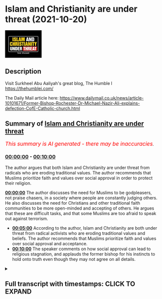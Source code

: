 # Islam and Christianity are under threat (2021-10-20)

![alt Islam and Christianity are under threat](fSyo0e186uQ.jpg "Islam and Christianity are under threat")

## Description

Visit Surkheel Abu Aaliyah's great blog, The Humble I https://thehumblei.com/

The Daily Mail article here: https://www.dailymail.co.uk/news/article-10101671/Former-Bishop-Rochester-Dr-Michael-Nazir-Ali-explains-defection-CofE-Catholic-church.html

## Summary of [Islam and Christianity are under threat](https://www.youtube.com/watch?v=fSyo0e186uQ)


*<span style="color:red; font-size:125%">This summary is AI generated - there may be inaccuracies</span>. [](/)*

### [00:00:00](https://www.youtube.com/watch?v=fSyo0e186uQ&t=0) - [00:10:00](https://www.youtube.com/watch?v=fSyo0e186uQ&t=600)

The author argues that both Islam and Christianity are under threat from radicals who are eroding traditional values. The author recommends that Muslims prioritize faith and values over social approval in order to protect their religion.

**[00:00:00](https://www.youtube.com/watch?v=fSyo0e186uQ&t=0)** The author discusses the need for Muslims to be godpleasers, not praise chasers, in a society where people are constantly judging others. He also discusses the need for Christians and other traditional faith communities to be more open-minded and accepting of others. He argues that these are difficult tasks, and that some Muslims are too afraid to speak out against terrorism.
* **[00:05:00](https://www.youtube.com/watch?v=fSyo0e186uQ&t=300)** According to the author, Islam and Christianity are both under threat from radical activists who are eroding traditional values and beliefs. The author recommends that Muslims prioritize faith and values over social approval and acceptance.
* **[00:10:00](https://www.youtube.com/watch?v=fSyo0e186uQ&t=600)** The speaker comments on how social approval can lead to religious stagnation, and applauds the former bishop for his instincts to hold onto truth even though they may not agree on all details.

<details><summary><h2>Full transcript with timestamps: CLICK TO EXPAND</h2></summary>

[0:00:03](https://youtu.be/fSyo0e186uQ?t=3) should god come first  
[0:00:05](https://youtu.be/fSyo0e186uQ?t=5) well this is a good question actually  
[0:00:07](https://youtu.be/fSyo0e186uQ?t=7) and christians and muslims are facing  
[0:00:10](https://youtu.be/fSyo0e186uQ?t=10) this question of full on now and i want  
[0:00:13](https://youtu.be/fSyo0e186uQ?t=13) to explain why first by reading some  
[0:00:15](https://youtu.be/fSyo0e186uQ?t=15) words of  
[0:00:16](https://youtu.be/fSyo0e186uQ?t=16) a london islamic scholar sir abu elia  
[0:00:21](https://youtu.be/fSyo0e186uQ?t=21) who's written just written a really good  
[0:00:23](https://youtu.be/fSyo0e186uQ?t=23) brief article which i want to share with  
[0:00:25](https://youtu.be/fSyo0e186uQ?t=25) you and then i want to come to the  
[0:00:28](https://youtu.be/fSyo0e186uQ?t=28) trials and tribulations of christian  
[0:00:30](https://youtu.be/fSyo0e186uQ?t=30) leaders  
[0:00:31](https://youtu.be/fSyo0e186uQ?t=31) in britain and the problems and issues  
[0:00:34](https://youtu.be/fSyo0e186uQ?t=34) are pretty much the same in my view so  
[0:00:36](https://youtu.be/fSyo0e186uQ?t=36) coming back to the muslim uh comment  
[0:00:39](https://youtu.be/fSyo0e186uQ?t=39) first  
[0:00:40](https://youtu.be/fSyo0e186uQ?t=40) he writes this is uh circular abu elio  
[0:00:42](https://youtu.be/fSyo0e186uQ?t=42) writes recently be a god pleaser not a  
[0:00:46](https://youtu.be/fSyo0e186uQ?t=46) praise chaser  
[0:00:48](https://youtu.be/fSyo0e186uQ?t=48) being worried of what others think is a  
[0:00:50](https://youtu.be/fSyo0e186uQ?t=50) blank check for mental torture or  
[0:00:53](https://youtu.be/fSyo0e186uQ?t=53) torment  
[0:00:55](https://youtu.be/fSyo0e186uQ?t=55) a man's reputation said john milton he's  
[0:00:58](https://youtu.be/fSyo0e186uQ?t=58) a an english poet is what other people  
[0:01:01](https://youtu.be/fSyo0e186uQ?t=61) think of him  
[0:01:02](https://youtu.be/fSyo0e186uQ?t=62) his character is what he really is this  
[0:01:05](https://youtu.be/fSyo0e186uQ?t=65) distinction there  
[0:01:07](https://youtu.be/fSyo0e186uQ?t=67) it's natural to want acceptance no one  
[0:01:09](https://youtu.be/fSyo0e186uQ?t=69) likes being thought ill of but it is  
[0:01:12](https://youtu.be/fSyo0e186uQ?t=72) simply not possible to please everyone  
[0:01:15](https://youtu.be/fSyo0e186uQ?t=75) to be liked by everyone all the time  
[0:01:19](https://youtu.be/fSyo0e186uQ?t=79) someone will think something negative  
[0:01:21](https://youtu.be/fSyo0e186uQ?t=81) about you and there's nothing that can  
[0:01:23](https://youtu.be/fSyo0e186uQ?t=83) be done about it he writes very true  
[0:01:25](https://youtu.be/fSyo0e186uQ?t=85) that's very true today more than ever  
[0:01:28](https://youtu.be/fSyo0e186uQ?t=88) before too many people spend too much  
[0:01:30](https://youtu.be/fSyo0e186uQ?t=90) time living under the tyranny of what  
[0:01:33](https://youtu.be/fSyo0e186uQ?t=93) people think and nowhere is this more so  
[0:01:36](https://youtu.be/fSyo0e186uQ?t=96) the case than on social media  
[0:01:39](https://youtu.be/fSyo0e186uQ?t=99) our current narcissistic  
[0:01:41](https://youtu.be/fSyo0e186uQ?t=101) selfie culture and online approval  
[0:01:44](https://youtu.be/fSyo0e186uQ?t=104) seeking have significantly contributed  
[0:01:47](https://youtu.be/fSyo0e186uQ?t=107) especially in the young to mass anxiety  
[0:01:50](https://youtu.be/fSyo0e186uQ?t=110) and a mental health crisis is very sad  
[0:01:52](https://youtu.be/fSyo0e186uQ?t=112) what he's writing sadly huge levels of  
[0:01:55](https://youtu.be/fSyo0e186uQ?t=115) angst are being nurtured as people  
[0:01:58](https://youtu.be/fSyo0e186uQ?t=118) anxiously anticipate crave or obsess  
[0:02:01](https://youtu.be/fSyo0e186uQ?t=121) over the instagram facebook or twitter  
[0:02:04](https://youtu.be/fSyo0e186uQ?t=124) likes or the lack of on their latest  
[0:02:07](https://youtu.be/fSyo0e186uQ?t=127) picture post or tweet  
[0:02:09](https://youtu.be/fSyo0e186uQ?t=129) throughout history people have invented  
[0:02:11](https://youtu.be/fSyo0e186uQ?t=131) various ways to gauge personal approval  
[0:02:14](https://youtu.be/fSyo0e186uQ?t=134) or demonstrate their social standing but  
[0:02:17](https://youtu.be/fSyo0e186uQ?t=137) none have been as potent as the social  
[0:02:20](https://youtu.be/fSyo0e186uQ?t=140) media like button  
[0:02:22](https://youtu.be/fSyo0e186uQ?t=142) it comes however at a huge collective  
[0:02:24](https://youtu.be/fSyo0e186uQ?t=144) cost  
[0:02:26](https://youtu.be/fSyo0e186uQ?t=146) currently there's a form of approval  
[0:02:28](https://youtu.be/fSyo0e186uQ?t=148) seeking that specifically impacts us  
[0:02:31](https://youtu.be/fSyo0e186uQ?t=151) muslims  
[0:02:32](https://youtu.be/fSyo0e186uQ?t=152) and this this is where the writer really  
[0:02:35](https://youtu.be/fSyo0e186uQ?t=155) gets to the heart of the matter here and  
[0:02:36](https://youtu.be/fSyo0e186uQ?t=156) this is where  
[0:02:37](https://youtu.be/fSyo0e186uQ?t=157) christians also and other traditional  
[0:02:39](https://youtu.be/fSyo0e186uQ?t=159) faith communities  
[0:02:41](https://youtu.be/fSyo0e186uQ?t=161) have a problem  
[0:02:42](https://youtu.be/fSyo0e186uQ?t=162) the need to fit in and find acceptance  
[0:02:45](https://youtu.be/fSyo0e186uQ?t=165) in the western liberal democracies  
[0:02:47](https://youtu.be/fSyo0e186uQ?t=167) wherein we live and which most of us  
[0:02:50](https://youtu.be/fSyo0e186uQ?t=170) consider home  
[0:02:52](https://youtu.be/fSyo0e186uQ?t=172) if the discussion about us isn't about  
[0:02:55](https://youtu.be/fSyo0e186uQ?t=175) terrorism then it's usually about the  
[0:02:57](https://youtu.be/fSyo0e186uQ?t=177) question of integration and whether our  
[0:02:59](https://youtu.be/fSyo0e186uQ?t=179) growing numbers will weaken national  
[0:03:01](https://youtu.be/fSyo0e186uQ?t=181) identity  
[0:03:02](https://youtu.be/fSyo0e186uQ?t=182) the prime concern being the extent to  
[0:03:04](https://youtu.be/fSyo0e186uQ?t=184) which muslims and their socially  
[0:03:07](https://youtu.be/fSyo0e186uQ?t=187) conservative religious values fit into  
[0:03:10](https://youtu.be/fSyo0e186uQ?t=190) an increasingly unsympathetic and  
[0:03:13](https://youtu.be/fSyo0e186uQ?t=193) xenophobic xenophobic liberal society  
[0:03:17](https://youtu.be/fSyo0e186uQ?t=197) this is very true  
[0:03:20](https://youtu.be/fSyo0e186uQ?t=200) that and then he says the desire to fit  
[0:03:22](https://youtu.be/fSyo0e186uQ?t=202) in and find acceptance can be  
[0:03:24](https://youtu.be/fSyo0e186uQ?t=204) very powerful indeed and this is  
[0:03:28](https://youtu.be/fSyo0e186uQ?t=208) uh for me it's a really under  
[0:03:30](https://youtu.be/fSyo0e186uQ?t=210) underestimated fact actually the  
[0:03:33](https://youtu.be/fSyo0e186uQ?t=213) collective pressure  
[0:03:34](https://youtu.be/fSyo0e186uQ?t=214) to fit in and not to rock the boat not  
[0:03:38](https://youtu.be/fSyo0e186uQ?t=218) to think outside of the box not to say  
[0:03:39](https://youtu.be/fSyo0e186uQ?t=219) anything socially unacceptable  
[0:03:42](https://youtu.be/fSyo0e186uQ?t=222) and he continues as demands for islam to  
[0:03:45](https://youtu.be/fSyo0e186uQ?t=225) reform intensify so do the temptations  
[0:03:49](https://youtu.be/fSyo0e186uQ?t=229) to water down its less palatable sacred  
[0:03:53](https://youtu.be/fSyo0e186uQ?t=233) norms so as to appease the monoculture  
[0:03:57](https://youtu.be/fSyo0e186uQ?t=237) and yield to its ways he doesn't  
[0:04:00](https://youtu.be/fSyo0e186uQ?t=240) actually list what these sacred norms  
[0:04:02](https://youtu.be/fSyo0e186uQ?t=242) are but i can imagine you know the quran  
[0:04:03](https://youtu.be/fSyo0e186uQ?t=243) talks about uh mankind or human beings  
[0:04:06](https://youtu.be/fSyo0e186uQ?t=246) made  
[0:04:07](https://youtu.be/fSyo0e186uQ?t=247) in as male and female so there isn't  
[0:04:10](https://youtu.be/fSyo0e186uQ?t=250) great diversity it's just two two  
[0:04:12](https://youtu.be/fSyo0e186uQ?t=252) genders for example or the kran's  
[0:04:15](https://youtu.be/fSyo0e186uQ?t=255) teaching on uh  
[0:04:17](https://youtu.be/fSyo0e186uQ?t=257) certain sexual minority lifestyles shall  
[0:04:19](https://youtu.be/fSyo0e186uQ?t=259) we say  
[0:04:21](https://youtu.be/fSyo0e186uQ?t=261) our writer continues  
[0:04:22](https://youtu.be/fSyo0e186uQ?t=262) it therefore takes a certain degree of  
[0:04:25](https://youtu.be/fSyo0e186uQ?t=265) god-given wisdom and a fair share of  
[0:04:27](https://youtu.be/fSyo0e186uQ?t=267) god-given courage  
[0:04:30](https://youtu.be/fSyo0e186uQ?t=270) to function as healers interesting  
[0:04:32](https://youtu.be/fSyo0e186uQ?t=272) choices where they're healers but only a  
[0:04:34](https://youtu.be/fSyo0e186uQ?t=274) small amount of cowardice to act like  
[0:04:37](https://youtu.be/fSyo0e186uQ?t=277) frightened eulogists  
[0:04:39](https://youtu.be/fSyo0e186uQ?t=279) the quran says  
[0:04:41](https://youtu.be/fSyo0e186uQ?t=281) whoever desires honor should know that  
[0:04:44](https://youtu.be/fSyo0e186uQ?t=284) all honor belongs to god that's this  
[0:04:48](https://youtu.be/fSyo0e186uQ?t=288) 35th surah  
[0:04:50](https://youtu.be/fSyo0e186uQ?t=290) ayah number 10  
[0:04:52](https://youtu.be/fSyo0e186uQ?t=292) we are told in one hadith  
[0:04:55](https://youtu.be/fSyo0e186uQ?t=295) whoever seeks god's pleasure  
[0:04:57](https://youtu.be/fSyo0e186uQ?t=297) at the expense of man's displeasure  
[0:05:00](https://youtu.be/fSyo0e186uQ?t=300) shall win god's pleasure and god will  
[0:05:03](https://youtu.be/fSyo0e186uQ?t=303) cause men to be pleased with him it's  
[0:05:06](https://youtu.be/fSyo0e186uQ?t=306) not ironic but whoever pleases men by  
[0:05:09](https://youtu.be/fSyo0e186uQ?t=309) displeasing god  
[0:05:11](https://youtu.be/fSyo0e186uQ?t=311) will have earned god god's displeasure  
[0:05:14](https://youtu.be/fSyo0e186uQ?t=314) and god will cause men to become  
[0:05:17](https://youtu.be/fSyo0e186uQ?t=317) displeased with him  
[0:05:19](https://youtu.be/fSyo0e186uQ?t=319) that's ibn ibn number  
[0:05:23](https://youtu.be/fSyo0e186uQ?t=323) 6 276. a paradox there's if you see  
[0:05:25](https://youtu.be/fSyo0e186uQ?t=325) god's pleasure at the expense of  
[0:05:27](https://youtu.be/fSyo0e186uQ?t=327) popular approval you'll get god's good  
[0:05:30](https://youtu.be/fSyo0e186uQ?t=330) pleasure and then god will cause men to  
[0:05:32](https://youtu.be/fSyo0e186uQ?t=332) be pleased with him but if you do the  
[0:05:34](https://youtu.be/fSyo0e186uQ?t=334) opposite you'll displease god and you'll  
[0:05:37](https://youtu.be/fSyo0e186uQ?t=337) lose men's  
[0:05:38](https://youtu.be/fSyo0e186uQ?t=338) approval as well so fascinating for  
[0:05:41](https://youtu.be/fSyo0e186uQ?t=341) muslims whatever we do or desire to  
[0:05:44](https://youtu.be/fSyo0e186uQ?t=344) accomplish in the in life it must  
[0:05:46](https://youtu.be/fSyo0e186uQ?t=346) ultimately serve the glory of god  
[0:05:50](https://youtu.be/fSyo0e186uQ?t=350) as for being shaded from mental torment  
[0:05:54](https://youtu.be/fSyo0e186uQ?t=354) and attaining inner peace this comes he  
[0:05:57](https://youtu.be/fSyo0e186uQ?t=357) says from ignoring the judgments of  
[0:05:59](https://youtu.be/fSyo0e186uQ?t=359) others  
[0:06:01](https://youtu.be/fSyo0e186uQ?t=361) but this is only possible when one has  
[0:06:03](https://youtu.be/fSyo0e186uQ?t=363) sound confidence in the judgments of god  
[0:06:07](https://youtu.be/fSyo0e186uQ?t=367) we ask allah for safety and well-being  
[0:06:12](https://youtu.be/fSyo0e186uQ?t=372) so there are that's a marvelous article  
[0:06:14](https://youtu.be/fSyo0e186uQ?t=374) in with a few tweaks it could actually  
[0:06:16](https://youtu.be/fSyo0e186uQ?t=376) be said by many christians i know as  
[0:06:19](https://youtu.be/fSyo0e186uQ?t=379) well because the principles that he  
[0:06:21](https://youtu.be/fSyo0e186uQ?t=381) enunciates can apply to people of all  
[0:06:24](https://youtu.be/fSyo0e186uQ?t=384) faith and i'm reminded of of the news  
[0:06:26](https://youtu.be/fSyo0e186uQ?t=386) recently just two days ago i think when  
[0:06:28](https://youtu.be/fSyo0e186uQ?t=388) the former bishop of rochester in in  
[0:06:31](https://youtu.be/fSyo0e186uQ?t=391) england dr michael nazir ali he was  
[0:06:33](https://youtu.be/fSyo0e186uQ?t=393) originally born in pakistan  
[0:06:36](https://youtu.be/fSyo0e186uQ?t=396) explained the reasons behind his  
[0:06:38](https://youtu.be/fSyo0e186uQ?t=398) decision to leave the church of england  
[0:06:40](https://youtu.be/fSyo0e186uQ?t=400) and become a roman catholic and he's  
[0:06:42](https://youtu.be/fSyo0e186uQ?t=402) probably going to be ordained a catholic  
[0:06:44](https://youtu.be/fSyo0e186uQ?t=404) priest soon  
[0:06:45](https://youtu.be/fSyo0e186uQ?t=405) and writing in the daily mail i don't  
[0:06:47](https://youtu.be/fSyo0e186uQ?t=407) normally quote the daily mail but it  
[0:06:49](https://youtu.be/fSyo0e186uQ?t=409) seems pretty okay on this account  
[0:06:51](https://youtu.be/fSyo0e186uQ?t=411) dr nazir ali said he had to leave  
[0:06:55](https://youtu.be/fSyo0e186uQ?t=415) because the church of england as an  
[0:06:56](https://youtu.be/fSyo0e186uQ?t=416) institution seems to be losing its way  
[0:07:00](https://youtu.be/fSyo0e186uQ?t=420) and he said quote the catholic church  
[0:07:03](https://youtu.be/fSyo0e186uQ?t=423) has its share of problems but the faith  
[0:07:05](https://youtu.be/fSyo0e186uQ?t=425) and values are those that i also hold  
[0:07:08](https://youtu.be/fSyo0e186uQ?t=428) and which i feel are being eroded in the  
[0:07:11](https://youtu.be/fSyo0e186uQ?t=431) church of england  
[0:07:12](https://youtu.be/fSyo0e186uQ?t=432) it might seem  
[0:07:14](https://youtu.be/fSyo0e186uQ?t=434) it might have been easier at the age of  
[0:07:16](https://youtu.be/fSyo0e186uQ?t=436) 72 he says to have remained where i was  
[0:07:20](https://youtu.be/fSyo0e186uQ?t=440) to work from inside to change the things  
[0:07:23](https://youtu.be/fSyo0e186uQ?t=443) that i feel so strongly about  
[0:07:26](https://youtu.be/fSyo0e186uQ?t=446) believe me i have tried and failed he  
[0:07:28](https://youtu.be/fSyo0e186uQ?t=448) says  
[0:07:29](https://youtu.be/fSyo0e186uQ?t=449) the church councils and synods and the  
[0:07:32](https://youtu.be/fSyo0e186uQ?t=452) these are the ruling bodies of the  
[0:07:34](https://youtu.be/fSyo0e186uQ?t=454) church of england he writes  
[0:07:36](https://youtu.be/fSyo0e186uQ?t=456) are permeated by activists  
[0:07:38](https://youtu.be/fSyo0e186uQ?t=458) who each have a single issue often  
[0:07:41](https://youtu.be/fSyo0e186uQ?t=461) fattish agenda whether it be about  
[0:07:44](https://youtu.be/fSyo0e186uQ?t=464) cultural correctness climate change  
[0:07:47](https://youtu.be/fSyo0e186uQ?t=467) identity politics  
[0:07:49](https://youtu.be/fSyo0e186uQ?t=469) multiculturalism which actually  
[0:07:51](https://youtu.be/fSyo0e186uQ?t=471) encourages communities to live  
[0:07:53](https://youtu.be/fSyo0e186uQ?t=473) separately  
[0:07:54](https://youtu.be/fSyo0e186uQ?t=474) or critical race theory religion gender  
[0:07:58](https://youtu.be/fSyo0e186uQ?t=478) a neo-marxist theory developed to create  
[0:08:01](https://youtu.be/fSyo0e186uQ?t=481) conflict by dividing people into victims  
[0:08:04](https://youtu.be/fSyo0e186uQ?t=484) and villains  
[0:08:06](https://youtu.be/fSyo0e186uQ?t=486) end quote according to the daily mail  
[0:08:09](https://youtu.be/fSyo0e186uQ?t=489) now  
[0:08:10](https://youtu.be/fSyo0e186uQ?t=490) i think bless him there's a touch of  
[0:08:13](https://youtu.be/fSyo0e186uQ?t=493) naivety about dr nazir ali's words  
[0:08:17](https://youtu.be/fSyo0e186uQ?t=497) the truth and i i used to be a catholic  
[0:08:18](https://youtu.be/fSyo0e186uQ?t=498) not any expert but the truth is that the  
[0:08:21](https://youtu.be/fSyo0e186uQ?t=501) catholic church i discovered is as  
[0:08:23](https://youtu.be/fSyo0e186uQ?t=503) influenced by radical activists as the  
[0:08:26](https://youtu.be/fSyo0e186uQ?t=506) church of england is  
[0:08:28](https://youtu.be/fSyo0e186uQ?t=508) i mean just look at the state of the  
[0:08:30](https://youtu.be/fSyo0e186uQ?t=510) catholic church in germany for example  
[0:08:32](https://youtu.be/fSyo0e186uQ?t=512) and this has been in the news a great  
[0:08:34](https://youtu.be/fSyo0e186uQ?t=514) deal recently it almost an open schism  
[0:08:37](https://youtu.be/fSyo0e186uQ?t=517) with the vatican over you know the lgbtq  
[0:08:40](https://youtu.be/fSyo0e186uQ?t=520) issue and many other issues too  
[0:08:42](https://youtu.be/fSyo0e186uQ?t=522) for the moment the vatican uh is holding  
[0:08:45](https://youtu.be/fSyo0e186uQ?t=525) the line  
[0:08:46](https://youtu.be/fSyo0e186uQ?t=526) but for how much longer so i think uh  
[0:08:50](https://youtu.be/fSyo0e186uQ?t=530) the poor bishop is gonna find in reality  
[0:08:53](https://youtu.be/fSyo0e186uQ?t=533) uh these same issues that he faced in  
[0:08:55](https://youtu.be/fSyo0e186uQ?t=535) the church of england very much alive  
[0:08:58](https://youtu.be/fSyo0e186uQ?t=538) within the roman catholic church a lot  
[0:09:00](https://youtu.be/fSyo0e186uQ?t=540) of people particularly in the west  
[0:09:01](https://youtu.be/fSyo0e186uQ?t=541) obviously wanting to change the church  
[0:09:03](https://youtu.be/fSyo0e186uQ?t=543) uh to approve of certain things which  
[0:09:05](https://youtu.be/fSyo0e186uQ?t=545) the church doesn't approve of  
[0:09:07](https://youtu.be/fSyo0e186uQ?t=547) so the question is should god come first  
[0:09:10](https://youtu.be/fSyo0e186uQ?t=550) well i think authentic  
[0:09:12](https://youtu.be/fSyo0e186uQ?t=552) faith says yes because if religion is  
[0:09:16](https://youtu.be/fSyo0e186uQ?t=556) true then it's true about everything  
[0:09:18](https://youtu.be/fSyo0e186uQ?t=558) about all of our lives our politics our  
[0:09:21](https://youtu.be/fSyo0e186uQ?t=561) relationships with people uh about  
[0:09:23](https://youtu.be/fSyo0e186uQ?t=563) everything  
[0:09:25](https://youtu.be/fSyo0e186uQ?t=565) if religion is is false then it is  
[0:09:27](https://youtu.be/fSyo0e186uQ?t=567) irrelevant and we must dismiss it  
[0:09:30](https://youtu.be/fSyo0e186uQ?t=570) so of course god if it if religion is  
[0:09:32](https://youtu.be/fSyo0e186uQ?t=572) true god must come first and uh and by  
[0:09:36](https://youtu.be/fSyo0e186uQ?t=576) by that i mean we shouldn't look  
[0:09:38](https://youtu.be/fSyo0e186uQ?t=578) primarily to social approval and  
[0:09:40](https://youtu.be/fSyo0e186uQ?t=580) acceptance from uh people in social  
[0:09:43](https://youtu.be/fSyo0e186uQ?t=583) media or from the daily mail or the bbc  
[0:09:47](https://youtu.be/fSyo0e186uQ?t=587) however uh whichever media or cultural  
[0:09:50](https://youtu.be/fSyo0e186uQ?t=590) power exists in our world exerting  
[0:09:52](https://youtu.be/fSyo0e186uQ?t=592) pressures on us to conform to their  
[0:09:56](https://youtu.be/fSyo0e186uQ?t=596) latest agendas and these agendas as we  
[0:09:58](https://youtu.be/fSyo0e186uQ?t=598) all know are constantly developing and  
[0:10:00](https://youtu.be/fSyo0e186uQ?t=600) changing and evolving they're not static  
[0:10:03](https://youtu.be/fSyo0e186uQ?t=603) so what is  
[0:10:04](https://youtu.be/fSyo0e186uQ?t=604) required of us to believe today might be  
[0:10:06](https://youtu.be/fSyo0e186uQ?t=606) very different in five years time or ten  
[0:10:08](https://youtu.be/fSyo0e186uQ?t=608) years time and goodness knows what new  
[0:10:11](https://youtu.be/fSyo0e186uQ?t=611) taboos to boost today  
[0:10:14](https://youtu.be/fSyo0e186uQ?t=614) will be required of us to approve of  
[0:10:16](https://youtu.be/fSyo0e186uQ?t=616) tomorrow or the next day  
[0:10:19](https://youtu.be/fSyo0e186uQ?t=619) so if we if we uh fix our eyes on social  
[0:10:23](https://youtu.be/fSyo0e186uQ?t=623) approval we we cannot be religious in my  
[0:10:26](https://youtu.be/fSyo0e186uQ?t=626) view either god comes first or we just  
[0:10:30](https://youtu.be/fSyo0e186uQ?t=630) give up give it all up so i i applaud um  
[0:10:33](https://youtu.be/fSyo0e186uQ?t=633) the bishop the the former bishop for his  
[0:10:35](https://youtu.be/fSyo0e186uQ?t=635) instincts there to hold on to truth even  
[0:10:37](https://youtu.be/fSyo0e186uQ?t=637) though i may not agree with all his  
[0:10:38](https://youtu.be/fSyo0e186uQ?t=638) beliefs but i think he has the right  
[0:10:40](https://youtu.be/fSyo0e186uQ?t=640) intuition about religion  
[0:10:42](https://youtu.be/fSyo0e186uQ?t=642) um just despite my disagreements with  
[0:10:44](https://youtu.be/fSyo0e186uQ?t=644) him on on some details  
[0:10:46](https://youtu.be/fSyo0e186uQ?t=646) so just wanted to share with you those  
[0:10:49](https://youtu.be/fSyo0e186uQ?t=649) thoughts till next time  

</details>
